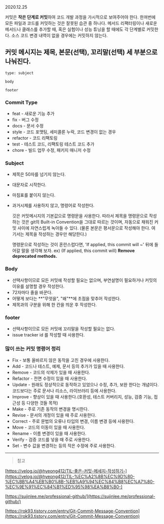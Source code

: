 2020.12.25

커밋은 **작은 단계로 커밋**하여 코드 개발 과정을 가시적으로 보여주어야 한다. 한꺼번에 모든 파일과 코드를 커밋하는 것은 잘못된 습관 중 하나다. 메서드 리팩터링이나 새로운 메서드나 클래스를 추가할 때, 혹은 실험이나 성능 튜닝을 할 때에도 각 단계별로 커밋한다. 소스 코드 변경 내역이 없을 경우에는 커밋하지 않는다.

## 커밋 메시지는 **제목, 본문(선택), 꼬리말(선택)** 세 부분으로 나눠진다.

```
type: subject

body

footer
```

### Commit Type

- feat - 새로운 기능 추가
- fix - 버그 수정
- docs - 문서 수정
- style - 코드 포맷팅, 세미콜론 누락, 코드 변경이 없는 경우
- refactor - 코드 리팩토링
- test - 테스트 코드, 리팩토링 테스트 코드 추가
- chore - 빌드 업무 수정, 패키지 매니저 수정

### Subject

- 제목은 50자를 넘기지 않는다.
- 대문자로 시작한다.
- 마침표를 붙이지 않는다.
- 과거시제를 사용하지 않고, 명령어로 작성한다.

    깃은 커밋메시지의 기본값으로 명령문을 사용한다. 따라서 제목을 명령문으로 작성하는 것은 git의 Built-in Convention을 그대로 따르는 것이며, 자동으로 채워진 커밋 사이에 자연스럽게 녹아들 수 있다. (물론 본문은 평서문으로 작성해야 한다. 여기서는 제목을 작성하는 경우만 해당한다.)

    명령문으로 작성하는 것이 혼란스럽다면, 'If applied, this commit will ~' 뒤에 들어갈 말을 생각해 보자.  ex) (If applied, this commit will) **Remove deprecated methods.**

### Body

- 선택사항이므로 모든 커밋에 작성할 필요는 없으며, 부연설명이 필요하거나 커밋의 이유를 설명할 경우 작성한다.
- 72자마다 줄을 바꾼다.
- 어떻게 보다는 **"무엇을", "왜"**에 초점을 맞추어 작성한다.
- 제목과의 구분을 위해 한 칸을 띄운 후 작성한다.

### footer

- 선택사항이므로 모든 커밋에 꼬리말을 작성할 필요는 없다.
- issue tracker id 를 작성할 때 사용한다.

### 많이 쓰는 커밋 명령어 정리
- Fix  - 보통 올바르지 않은 동작을 고친 경우에 사용한다.
- Add - 코드나 테스트, 예제, 문서 등의 추가가 있을 때 사용한다.
- Remove - 코드의 삭제가 있을 때 사용한다.
- Refactor - 전면 수정이 있을 때 사용한다.
- Update - 원래도 정상적으로 동작하고 있었으나 수정, 추가, 보완 한다는 개념이다. 코드보다는 주로 문서나 리소스, 라이브러리 등에 사용한다.
- Improve - 향상이 있을 때 사용한다.(호환성, 테스트 커버리지, 성능, 검증 기능, 접근성 등 다양한 것들 목적)
- Make - 주로 기존 동작의 변경을 명시한다.
- Revise - 문서의 개정이 있을 때 주로 사용한다.
- Correct - 주로 문법의 오류나 타입의 변경, 이름 변경 등에 사용한다.
- Move - 코드의 이동이 있을 때 사용한다.
- Rename - 이름 변경이 있을 때 사용한다.
- Verify - 검증 코드를 넣을 때 주로 사용한다.
- Set - 변수 값을 변경하는 등의 작은 수정에 주로 사용한다.


---
> 참고

[https://velog.io/@hyeong412/TIL-좋은-커밋-메세지-작성하기-](https://velog.io/@hyeong412/TIL-%EC%A2%8B%EC%9D%80-%EC%BB%A4%EB%B0%8B-%EB%A9%94%EC%84%B8%EC%A7%80-%EC%9E%91%EC%84%B1%ED%95%98%EA%B8%B0-)

[https://sujinlee.me/professional-github/](https://sujinlee.me/professional-github/)

[https://rok93.tistory.com/entry/Git-Commit-Message-Convention](https://rok93.tistory.com/entry/Git-Commit-Message-Convention)
